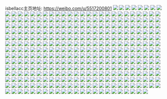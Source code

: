 isbellacc主页地址: https://weibo.com/u/5517200801 
![](https://wx4.sinaimg.cn/mw2000/0061nBXHly1h95f56mmmsj31us2jqhdt.jpg) 
![](https://wx4.sinaimg.cn/mw2000/0061nBXHly1h95f5e6iqgj32c0340b2c.jpg) 
![](https://wx4.sinaimg.cn/mw2000/0061nBXHly1h95f59bbhfj32882qr1ky.jpg) 
![](https://wx4.sinaimg.cn/mw2000/0061nBXHly1h95f583nscj32c02c07wi.jpg) 
![](https://wx4.sinaimg.cn/mw2000/0061nBXHly1h95f57aecij32112pekjl.jpg) 
![](https://wx4.sinaimg.cn/mw2000/0061nBXHly1h95f560zv2j31n026o1kx.jpg) 
![](https://wx4.sinaimg.cn/mw2000/0061nBXHly1h95f5ciyj5j31ts2fphdt.jpg) 
![](https://wx4.sinaimg.cn/mw2000/0061nBXHly1h95f5a1jh8j31m81m8b29.jpg) 
![](https://wx4.sinaimg.cn/mw2000/0061nBXHly1h95f55j83aj31xm2ktqv5.jpg) 
![](https://wx4.sinaimg.cn/mw2000/0061nBXHly1h95f5ghgk4j31yo2m9000.jpg) 
![](https://wx4.sinaimg.cn/mw2000/0061nBXHly1h95f5btf93j31xm2ktqv5.jpg) 
![](https://wx4.sinaimg.cn/mw2000/0061nBXHly1h95f5ayd0bj31kh1khb29.jpg) 
![](https://wx4.sinaimg.cn/mw2000/0061nBXHly1h95f54xaqbj32202qob2a.jpg) 
![](https://wx4.sinaimg.cn/mw2000/0061nBXHly1h7q2773v3ej30u0140dk2.jpg) 
![](https://wx4.sinaimg.cn/mw2000/0061nBXHly1h7q277s43xj30vd0u07a4.jpg) 
![](https://wx4.sinaimg.cn/mw2000/0061nBXHly1h65ejkjrvnj30ta0ppdhs.jpg) 
![](https://wx4.sinaimg.cn/mw2000/0061nBXHgy1h58mz0ad2lj30u0140n7d.jpg) 
![](https://wx4.sinaimg.cn/mw2000/0061nBXHgy1h58mz4e3zxj30u0140ajp.jpg) 
![](https://wx4.sinaimg.cn/mw2000/0061nBXHgy1h58mz6k580j30u0140qcl.jpg) 
![](https://wx4.sinaimg.cn/mw2000/0061nBXHgy1h56c32591yj30u0140gwj.jpg) 
![](https://wx4.sinaimg.cn/mw2000/0061nBXHgy1h56c2vc9lhj30u01400ze.jpg) 
![](https://wx4.sinaimg.cn/mw2000/0061nBXHgy1h56c32smj1j30u0140akz.jpg) 
![](https://wx4.sinaimg.cn/mw2000/0061nBXHgy1h56c312lqoj30u014048a.jpg) 
![](https://wx4.sinaimg.cn/mw2000/0061nBXHgy1h56c2xnsfpj30u015wakv.jpg) 
![](https://wx4.sinaimg.cn/mw2000/0061nBXHgy1h56c34hq1nj30u0140n7l.jpg) 
![](https://wx4.sinaimg.cn/mw2000/0061nBXHgy1h56c31kmqqj30u0140gtk.jpg) 
![](https://wx4.sinaimg.cn/mw2000/0061nBXHgy1h56c30k86xj30u014013b.jpg) 
![](https://wx4.sinaimg.cn/mw2000/0061nBXHgy1h56c2zcujej30u0140gwg.jpg) 
![](https://wx4.sinaimg.cn/mw2000/0061nBXHgy1h56c2x2du0j30u0140dox.jpg) 
![](https://wx4.sinaimg.cn/mw2000/0061nBXHgy1h56c2vwm9sj30u0140qam.jpg) 
![](https://wx4.sinaimg.cn/mw2000/0061nBXHgy1h56c2weu05j30u0140467.jpg) 
![](https://wx4.sinaimg.cn/mw2000/0061nBXHgy1h56c301cvhj30u01407ct.jpg) 
![](https://wx4.sinaimg.cn/mw2000/0061nBXHgy1h56c2yjwe1j30u0140k23.jpg) 
![](https://wx4.sinaimg.cn/mw2000/0061nBXHgy1h56c33gf1aj30u01407eq.jpg) 
![](https://wx4.sinaimg.cn/mw2000/0061nBXHgy1h56c33z96aj30u0140tlt.jpg) 
![](https://wx4.sinaimg.cn/mw2000/0061nBXHgy1h56c2usrpyj30u0140gur.jpg) 
![](https://wx4.sinaimg.cn/mw2000/0061nBXHgy1h56c3536g3j30u013615t.jpg) 
![](https://wx4.sinaimg.cn/mw2000/0061nBXHly1h563n9czc5j30u0140wlp.jpg) 
![](https://wx4.sinaimg.cn/mw2000/0061nBXHly1h563n75lxxj30u0140n46.jpg) 
![](https://wx4.sinaimg.cn/mw2000/0061nBXHly1h563n81sxhj30u0140naz.jpg) 
![](https://wx4.sinaimg.cn/mw2000/0061nBXHly1h563nh06zdj30ly0rijvz.jpg) 
![](https://wx4.sinaimg.cn/mw2000/0061nBXHly1h563n8k8hvj30u00u077a.jpg) 
![](https://wx4.sinaimg.cn/mw2000/0061nBXHly1h563n7nlxtj30u014en3v.jpg) 
![](https://wx4.sinaimg.cn/mw2000/0061nBXHly1h563n6pipxj30u0140wpp.jpg) 
![](https://wx4.sinaimg.cn/mw2000/0061nBXHly1h563n8bc3uj30u0140jvt.jpg) 
![](https://wx4.sinaimg.cn/mw2000/0061nBXHly1h563n8vkuaj30u01407fl.jpg) 
![](https://wx4.sinaimg.cn/mw2000/0061nBXHgy1h54womglkzj30u0191493.jpg) 
![](https://wx4.sinaimg.cn/mw2000/0061nBXHgy1h54wp87f57j30u0191482.jpg) 
![](https://wx4.sinaimg.cn/mw2000/0061nBXHgy1h54wooqwbpj30u0191n7j.jpg) 
![](https://wx4.sinaimg.cn/mw2000/0061nBXHgy1h54woajt2hj30u019149l.jpg) 
![](https://wx4.sinaimg.cn/mw2000/0061nBXHgy1h54woe5jfoj30u01917fq.jpg) 
![](https://wx4.sinaimg.cn/mw2000/0061nBXHgy1h54woibu8yj30u0191k4q.jpg) 
![](https://wx4.sinaimg.cn/mw2000/0061nBXHgy1h54woqsz4zj30u0140k0n.jpg) 
![](https://wx4.sinaimg.cn/mw2000/0061nBXHgy1h54woyg8zgj30u0191ajo.jpg) 
![](https://wx4.sinaimg.cn/mw2000/0061nBXHgy1h54wp3q7nkj30u01914bv.jpg) 
![](https://wx4.sinaimg.cn/mw2000/0061nBXHgy1h54wp9z4frj30u0191jzr.jpg) 
![](https://wx4.sinaimg.cn/mw2000/0061nBXHgy1h54wo7ow63j30u0191480.jpg) 
![](https://wx4.sinaimg.cn/mw2000/0061nBXHgy1h54wokr0l0j31910u07h1.jpg) 
![](https://wx4.sinaimg.cn/mw2000/0061nBXHgy1h54wot9trzj30u0191gwd.jpg) 
![](https://wx4.sinaimg.cn/mw2000/0061nBXHgy1h54wp10bwzj30u0191dq9.jpg) 
![](https://wx4.sinaimg.cn/mw2000/0061nBXHgy1h54wovsdrrj30u0191k0r.jpg) 
![](https://wx4.sinaimg.cn/mw2000/0061nBXHly1h5638ci0akj30u0140n9k.jpg) 
![](https://wx4.sinaimg.cn/mw2000/0061nBXHly1h5638c0jn4j30u01917h0.jpg) 
![](https://wx4.sinaimg.cn/mw2000/0061nBXHly1h5638pgdazj30u01he7hb.jpg) 
![](https://wx4.sinaimg.cn/mw2000/0061nBXHly1h4kyllmjwwj30u014078a.jpg) 
![](https://wx4.sinaimg.cn/mw2000/0061nBXHly1h4kylm0hdij30u0140qau.jpg) 
![](https://wx4.sinaimg.cn/mw2000/0061nBXHly1h4kylmf5u8j31400u0dqi.jpg) 
![](https://wx4.sinaimg.cn/mw2000/0061nBXHly1h4kyln2ky3j31fa0u07b7.jpg) 
![](https://wx4.sinaimg.cn/mw2000/0061nBXHgy1h3yzuetx4fj30sg35s7wh.jpg) 
![](https://wx4.sinaimg.cn/mw2000/0061nBXHgy1h3yzqncuamj30sg35sh60.jpg) 
![](https://wx4.sinaimg.cn/mw2000/0061nBXHgy1h3yz5rl4flj30u00zlwog.jpg) 
![](https://wx4.sinaimg.cn/mw2000/0061nBXHgy1h3yzqlht0zj30sg33qhad.jpg) 
![](https://wx4.sinaimg.cn/mw2000/0061nBXHgy1h3yzufck77j30sg23uk2v.jpg) 
![](https://wx4.sinaimg.cn/mw2000/0061nBXHgy1h3yzqo3rm0j30sg23uk6t.jpg) 
![](https://wx4.sinaimg.cn/mw2000/0061nBXHgy1h3xybeq9p8j30sg47pwtb.jpg) 
![](https://wx4.sinaimg.cn/mw2000/0061nBXHgy1h3xtiejjvhj30sg2p6h57.jpg) 
![](https://wx4.sinaimg.cn/mw2000/0061nBXHgy1h3xtlw94iqj30sg2dcgxk.jpg) 
![](https://wx4.sinaimg.cn/mw2000/0061nBXHgy1h3xtj45t9nj30sg1n8dua.jpg) 
![](https://wx4.sinaimg.cn/mw2000/0061nBXHgy1h3xtij0a61j30sg1vzaoy.jpg) 
![](https://wx4.sinaimg.cn/mw2000/0061nBXHgy1h3xtl1hsobj30sg1udtlv.jpg) 
![](https://wx4.sinaimg.cn/mw2000/0061nBXHgy1h3xtkccqlsj30sg3734nt.jpg) 
![](https://wx4.sinaimg.cn/mw2000/0061nBXHgy1h3xgun9j2vj30u01407d5.jpg) 
![](https://wx4.sinaimg.cn/mw2000/0061nBXHgy1h3xgumgu0qj30u0140qc0.jpg) 
![](https://wx4.sinaimg.cn/mw2000/0061nBXHgy1h3xguqzbwhj30u014011a.jpg) 
![](https://wx4.sinaimg.cn/mw2000/0061nBXHgy1h3xgultyjij30u011rdop.jpg) 
![](https://wx4.sinaimg.cn/mw2000/0061nBXHgy1h3wj593svnj30u01400zc.jpg) 
![](https://wx4.sinaimg.cn/mw2000/0061nBXHgy1h3wj59mbphj30u0140dmd.jpg) 
![](https://wx4.sinaimg.cn/mw2000/0061nBXHgy1h3wj5a5fh6j30u0140jvz.jpg) 
![](https://wx4.sinaimg.cn/mw2000/0061nBXHgy1h3wj5akuknj30u013w0zo.jpg) 
![](https://wx4.sinaimg.cn/mw2000/0061nBXHgy1h3wj5zzccjj31400u0q7x.jpg) 
![](https://wx4.sinaimg.cn/mw2000/0061nBXHly1h3g5e6u6hhj30u0140gv5.jpg) 
![](https://wx4.sinaimg.cn/mw2000/0061nBXHly1h3g5mn9lahj30u0140afp.jpg) 
![](https://wx4.sinaimg.cn/mw2000/0061nBXHly1h1uck569qsj30u0140119.jpg) 
![](https://wx4.sinaimg.cn/mw2000/0061nBXHly1h1uck76i9ij31400u0qcd.jpg) 
![](https://wx4.sinaimg.cn/mw2000/0061nBXHly1h1ucpp9amyj31400u0wp7.jpg) 
![](https://wx4.sinaimg.cn/mw2000/0061nBXHly1h1gm99bc1mj30u00u0grr.jpg) 
![](https://wx4.sinaimg.cn/mw2000/0061nBXHly1h13t8roiqmj30mi0migpd.jpg) 
![](https://wx4.sinaimg.cn/mw2000/0061nBXHly1h0nga57rqzj30u014egso.jpg) 
![](https://wx4.sinaimg.cn/mw2000/0061nBXHly1h0nga5rgdhj30u0140dqc.jpg) 
![](https://wx4.sinaimg.cn/mw2000/0061nBXHly1h0nga67t49j30u0140q8f.jpg) 
![](https://wx4.sinaimg.cn/mw2000/0061nBXHly1h0nga6nlbuj30u01400zn.jpg) 
![](https://wx4.sinaimg.cn/mw2000/0061nBXHly1h0flepqcuuj30u01917bm.jpg) 
![](https://wx4.sinaimg.cn/mw2000/0061nBXHly1h0fkrp5p7uj30u0191wlj.jpg) 
![](https://wx4.sinaimg.cn/mw2000/0061nBXHly1h0fkp2yzmxj30u0140wj2.jpg) 
![](https://wx4.sinaimg.cn/mw2000/0061nBXHly1h0fkov04kaj31900u0tj6.jpg) 
![](https://wx4.sinaimg.cn/mw2000/0061nBXHly1h0fkprdmw5j30u0140gxo.jpg) 
![](https://wx4.sinaimg.cn/mw2000/0061nBXHly1h0ffzca5q8j30u0140q6s.jpg) 
![](https://wx4.sinaimg.cn/mw2000/0061nBXHly1h0ffzgyyalj30u0140dod.jpg) 
![](https://wx4.sinaimg.cn/mw2000/0061nBXHly1h0ffzdessuj30u0141q8m.jpg) 
![](https://wx4.sinaimg.cn/mw2000/0061nBXHly1h0ffzimz75j318x0u0wla.jpg) 
![](https://wx4.sinaimg.cn/mw2000/0061nBXHly1h02qe2kt0bj30u0140n4m.jpg) 
![](https://wx4.sinaimg.cn/mw2000/0061nBXHly1gznu4rfbbbj30u0141n2g.jpg) 
![](https://wx4.sinaimg.cn/mw2000/0061nBXHly1gzenzv0q7ej30u0140wnt.jpg) 
![](https://wx4.sinaimg.cn/mw2000/0061nBXHly1gzenzumrysj30u0140gui.jpg) 
![](https://wx4.sinaimg.cn/mw2000/0061nBXHly1gzenzsqh0oj30u014047q.jpg) 
![](https://wx4.sinaimg.cn/mw2000/0061nBXHly1gzenztzd5nj30u0127gs5.jpg) 
![](https://wx4.sinaimg.cn/mw2000/0061nBXHly1gzeo75dwn8j30u0140n5j.jpg) 
![](https://wx4.sinaimg.cn/mw2000/0061nBXHly1gzenzt8xlvj30u01407dr.jpg) 
![](https://wx4.sinaimg.cn/mw2000/0061nBXHly1gxq6l97cdcj30u01hcwm5.jpg) 
![](https://wx4.sinaimg.cn/mw2000/0061nBXHly1gxq6l9mk13j30u010agv4.jpg) 
![](https://wx4.sinaimg.cn/mw2000/0061nBXHly1gxq6lav6f3j30u01hcjzj.jpg) 
![](https://wx4.sinaimg.cn/mw2000/0061nBXHly1gxq6lb9mm1j314d0u0th1.jpg) 
![](https://wx4.sinaimg.cn/mw2000/0061nBXHly1gxq6lah43kj30u01407dw.jpg) 
![](https://wx4.sinaimg.cn/mw2000/0061nBXHly1gxq6lbt28cj30u20u010z.jpg) 
![](https://wx4.sinaimg.cn/mw2000/0061nBXHly1gxq6lc6qtuj30u00u0q6x.jpg) 
![](https://wx4.sinaimg.cn/mw2000/0061nBXHly1gxq6la0rnpj30u0140491.jpg) 
![](https://wx4.sinaimg.cn/mw2000/0061nBXHly1gxjb0g34wij31hc0u0k6p.jpg) 
![](https://wx4.sinaimg.cn/mw2000/0061nBXHly1gxjb1hr2rkj30tz0miteq.jpg) 
![](https://wx4.sinaimg.cn/mw2000/0061nBXHly1gxjb04yvm7j31400u0ags.jpg) 
![](https://wx4.sinaimg.cn/mw2000/0061nBXHly1gxjb3dq2dpj31400u0ahi.jpg) 
![](https://wx4.sinaimg.cn/mw2000/0061nBXHly1gxb72uf6klj30zj0u0n1u.jpg) 
![](https://wx4.sinaimg.cn/mw2000/0061nBXHly1gxjb437adcj31400u07cp.jpg) 
![](https://wx4.sinaimg.cn/mw2000/0061nBXHly1gxb72ousz5j311s0sctm9.jpg) 
![](https://wx4.sinaimg.cn/mw2000/0061nBXHly1gxjb12qd13j30u0140qd3.jpg) 
![](https://wx4.sinaimg.cn/mw2000/0061nBXHly1gwvq6l0tpfj30sg381kgc.jpg) 
![](https://wx4.sinaimg.cn/mw2000/0061nBXHgy1gwvm7zp2rsj30sg1m67kc.jpg) 
![](https://wx4.sinaimg.cn/mw2000/0061nBXHly1gwvq6mgs3xj30sg35rtxm.jpg) 
![](https://wx4.sinaimg.cn/mw2000/0061nBXHly1gwvq35vgxbj30sg4t1hdt.jpg) 
![](https://wx4.sinaimg.cn/mw2000/0061nBXHly1gwvq6ljstgj30u0140gth.jpg) 
![](https://wx4.sinaimg.cn/mw2000/0061nBXHly1gwvq36q8t6j30sg2txquz.jpg) 
![](https://wx4.sinaimg.cn/mw2000/0061nBXHgy1gwvm81imk9j30sg4cgb29.jpg) 
![](https://wx4.sinaimg.cn/mw2000/0061nBXHgy1gwvm85e2kmj30sg47pu0x.jpg) 
![](https://wx4.sinaimg.cn/mw2000/0061nBXHly1gwvq300xj6j30sg3vu1kx.jpg) 
![](https://wx4.sinaimg.cn/mw2000/0061nBXHly1gwts90y8gqj30u014014b.jpg) 
![](https://wx4.sinaimg.cn/mw2000/0061nBXHly1gwts9296aej30u0140dpk.jpg) 
![](https://wx4.sinaimg.cn/mw2000/0061nBXHly1gwts93wbr7j30u0140qc6.jpg) 
![](https://wx4.sinaimg.cn/mw2000/0061nBXHly1gwts94atvbj30u01407b6.jpg) 
![](https://wx4.sinaimg.cn/mw2000/0061nBXHgy1gw4j64qbauj32782xne83.jpg) 
![](https://wx4.sinaimg.cn/mw2000/0061nBXHgy1gw4j6hw6c8j30sg2txnpe.jpg) 
![](https://wx4.sinaimg.cn/mw2000/0061nBXHgy1gw4j7ggdvyj32c03404qq.jpg) 
![](https://wx4.sinaimg.cn/mw2000/0061nBXHgy1gw4j6ovn4lj30sg3r47wj.jpg) 
![](https://wx4.sinaimg.cn/mw2000/0061nBXHgy1gw4j6wqjxpj30mi0rxqcs.jpg) 
![](https://wx4.sinaimg.cn/mw2000/0061nBXHgy1gw4j6vpfcyj30sg3aix6q.jpg) 
![](https://wx4.sinaimg.cn/mw2000/0061nBXHgy1gw4j6buozbj31jv2ds4qq.jpg) 
![](https://wx4.sinaimg.cn/mw2000/0061nBXHgy1gw4j71faywj30sg3ai1ky.jpg) 
![](https://wx4.sinaimg.cn/mw2000/0061nBXHgy1gw4jjpefxaj326s2x2u0z.jpg) 
![](https://wx4.sinaimg.cn/mw2000/0061nBXHgy1gw3o3ln9fpj30sg35sx6p.jpg) 
![](https://wx4.sinaimg.cn/mw2000/0061nBXHgy1gw3o3s8rrej30sg4cgx6p.jpg) 
![](https://wx4.sinaimg.cn/mw2000/0061nBXHgy1gw3o4abhqpj30sg21y7wh.jpg) 
![](https://wx4.sinaimg.cn/mw2000/0061nBXHgy1gw3o66jkklj30sg23u4qp.jpg) 
![](https://wx4.sinaimg.cn/mw2000/0061nBXHgy1gw3o45ikbzj30sg7i8b2d.jpg) 
![](https://wx4.sinaimg.cn/mw2000/0061nBXHgy1gw3o61hybkj30sg3ude83.jpg) 
![](https://wx4.sinaimg.cn/mw2000/0061nBXHgy1gw3o6dobrej30sg2txqv5.jpg) 
![](https://wx4.sinaimg.cn/mw2000/0061nBXHgy1gw3o5bqz9dj30sg5nux6r.jpg) 
![](https://wx4.sinaimg.cn/mw2000/0061nBXHgy1gw3o6ip1qgj30sg35shdt.jpg) 
![](https://wx4.sinaimg.cn/mw2000/0061nBXHgy1gw3o4mqddbj30sg6l1npg.jpg) 
![](https://wx4.sinaimg.cn/mw2000/0061nBXHgy1gw3o50w08yj30sg7yte85.jpg) 
![](https://wx4.sinaimg.cn/mw2000/0061nBXHgy1gw3o5r4j0hj30sg60ynpg.jpg) 
![](https://wx4.sinaimg.cn/mw2000/0061nBXHly1gvqll6vtntj61sc2dsnpd02.jpg) 
![](https://wx4.sinaimg.cn/mw2000/0061nBXHly1gvqlkwdc3nj61sc2dsnpd02.jpg) 
![](https://wx4.sinaimg.cn/mw2000/0061nBXHly1gvqlkqmik2j61sc2dsu0x02.jpg) 
![](https://wx4.sinaimg.cn/mw2000/0061nBXHly1gvqlkmsafej61sc2dsu0x02.jpg) 
![](https://wx4.sinaimg.cn/mw2000/0061nBXHly1gvqll2uxm5j61sc2dsqv502.jpg) 
![](https://wx4.sinaimg.cn/mw2000/0061nBXHly1gvqll7rffwj61sc2dsttt02.jpg) 
![](https://wx4.sinaimg.cn/mw2000/0061nBXHly1gvqllflggij61sc2dsqv502.jpg) 
![](https://wx4.sinaimg.cn/mw2000/0061nBXHly1gvqlld27jtj61sc2dsnpd02.jpg) 
![](https://wx4.sinaimg.cn/mw2000/0061nBXHly1gvqll9xx3qj61sc2dskjl02.jpg) 
![](https://wx4.sinaimg.cn/mw2000/0061nBXHly1gvmyunrv0zj62c03404qq02.jpg) 
![](https://wx4.sinaimg.cn/mw2000/0061nBXHly1gvmytmdpc6j63402c01kz02.jpg) 
![](https://wx4.sinaimg.cn/mw2000/0061nBXHly1gvmyuta1wtj62c0340b2a02.jpg) 
![](https://wx4.sinaimg.cn/mw2000/0061nBXHly1gvmyu5943zj62c0340qv702.jpg) 
![](https://wx4.sinaimg.cn/mw2000/0061nBXHly1gvmyuhmxsoj62c02fdnpe02.jpg) 
![](https://wx4.sinaimg.cn/mw2000/0061nBXHly1gvmyuxbyirj62c0340npd02.jpg) 
![](https://wx4.sinaimg.cn/mw2000/0061nBXHly1gvmyv44h6fj62c0340u0y02.jpg) 
![](https://wx4.sinaimg.cn/mw2000/0061nBXHly1gvmyvecuw7j62c03401kz02.jpg) 
![](https://wx4.sinaimg.cn/mw2000/0061nBXHly1gvmyvkr78zj62c0340kjl02.jpg) 
![](https://wx4.sinaimg.cn/mw2000/0061nBXHly1gv07hon4jyj61zm2ni4qq02.jpg) 
![](https://wx4.sinaimg.cn/mw2000/0061nBXHly1guyst9j13dj62802yp7wj02.jpg) 
![](https://wx4.sinaimg.cn/mw2000/0061nBXHly1guyst2wxptj62c0340hdt02.jpg) 
![](https://wx4.sinaimg.cn/mw2000/0061nBXHly1guyst5p3c8j61v82wa7wi02.jpg) 
![](https://wx4.sinaimg.cn/mw2000/0061nBXHly1guyst0o9pgj62c03401kz02.jpg) 
![](https://wx4.sinaimg.cn/mw2000/0061nBXHly1guta2gwqurj31sc2dskjl.jpg) 
![](https://wx4.sinaimg.cn/mw2000/0061nBXHly1guta2jbgylj61sc2dshdt02.jpg) 
![](https://wx4.sinaimg.cn/mw2000/0061nBXHly1guta2lbrxij61rn2cve8102.jpg) 
![](https://wx4.sinaimg.cn/mw2000/0061nBXHly1guta2ndsedj61r42bxb2902.jpg) 
![](https://wx4.sinaimg.cn/mw2000/0061nBXHly1gugmml7iknj628q2znb2902.jpg) 
![](https://wx4.sinaimg.cn/mw2000/0061nBXHly1gugmmy0dzrj61sc2dsx6p02.jpg) 
![](https://wx4.sinaimg.cn/mw2000/0061nBXHly1gugmn3d4ijj62c0340npd02.jpg) 
![](https://wx4.sinaimg.cn/mw2000/0061nBXHly1gugmmem64yj32c03404qq.jpg) 
![](https://wx4.sinaimg.cn/mw2000/0061nBXHly1gucrbje3nqj60u01hch2v02.jpg) 
![](https://wx4.sinaimg.cn/mw2000/0061nBXHly1gucrcd1xeoj60mi0u0tfb02.jpg) 
![](https://wx4.sinaimg.cn/mw2000/0061nBXHly1gucrbquhsxj60u00s0qdr02.jpg) 
![](https://wx4.sinaimg.cn/mw2000/0061nBXHly1gucrbm34ouj61ko1ya4qp02.jpg) 
![](https://wx4.sinaimg.cn/mw2000/0061nBXHly1gua8msyz4hj62c0340x6q02.jpg) 
![](https://wx4.sinaimg.cn/mw2000/0061nBXHly1gua8mvg3zwj63402c0kjm02.jpg) 
![](https://wx4.sinaimg.cn/mw2000/0061nBXHly1gua8mz86yaj62c0340npe02.jpg) 
![](https://wx4.sinaimg.cn/mw2000/0061nBXHly1gua8mob0wxj62c03407wi02.jpg) 
![](https://wx4.sinaimg.cn/mw2000/0061nBXHly1gua8n26blej62c0340qv502.jpg) 
![](https://wx4.sinaimg.cn/mw2000/0061nBXHly1gua8n6k2rfj62c03404qr02.jpg) 
![](https://wx4.sinaimg.cn/mw2000/0061nBXHly1gu4qgwu2yij62ds1sce8202.jpg) 
![](https://wx4.sinaimg.cn/mw2000/0061nBXHly1gu4qg5e5iwj60u00s0dtp02.jpg) 
![](https://wx4.sinaimg.cn/mw2000/0061nBXHly1gu4qgug3kkj62c027xwwk02.jpg) 
![](https://wx4.sinaimg.cn/mw2000/0061nBXHly1gu4qfy8qgzj61sc2ds1ky02.jpg) 
![](https://wx4.sinaimg.cn/mw2000/0061nBXHly1gu1fx7pbbgj32c0340hdu.jpg) 
![](https://wx4.sinaimg.cn/mw2000/0061nBXHly1gu1fwwljakj62c02a9npd02.jpg) 
![](https://wx4.sinaimg.cn/mw2000/0061nBXHly1gu1fx1vgbuj63402c0qv602.jpg) 
![](https://wx4.sinaimg.cn/mw2000/0061nBXHly1gu1fxv2j64j622329ze8102.jpg) 
![](https://wx4.sinaimg.cn/mw2000/0061nBXHly1gu1fwsw87yj61sc2dskjl02.jpg) 
![](https://wx4.sinaimg.cn/mw2000/0061nBXHly1gu1fxm8vujj62c0340x6q02.jpg) 
![](https://wx4.sinaimg.cn/mw2000/0061nBXHly1gu1fxr2kxjj63402c0b2902.jpg) 
![](https://wx4.sinaimg.cn/mw2000/0061nBXHly1gu1fxgv0x1j62c0340b2b02.jpg) 
![](https://wx4.sinaimg.cn/mw2000/0061nBXHly1gtz0s3h82ej60u0140drk02.jpg) 
![](https://wx4.sinaimg.cn/mw2000/0061nBXHly1gtz0s1l9s7j60u014013i02.jpg) 
![](https://wx4.sinaimg.cn/mw2000/0061nBXHly1gtz0sv52prj60u01sywpj02.jpg) 
![](https://wx4.sinaimg.cn/mw2000/0061nBXHly1gtz0sw6pqwj60u0140nbp02.jpg) 
![](https://wx4.sinaimg.cn/mw2000/0061nBXHly1gsxx7w8er6j30u0140dth.jpg) 
![](https://wx4.sinaimg.cn/mw2000/0061nBXHly1gsr8cs644wj327o2y8u0x.jpg) 
![](https://wx4.sinaimg.cn/mw2000/0061nBXHly1gsr8div6qvj325e2v71ky.jpg) 
![](https://wx4.sinaimg.cn/mw2000/0061nBXHly1gsr8cnyijmj32472tlnpe.jpg) 
![](https://wx4.sinaimg.cn/mw2000/0061nBXHly1gsr8dcxea0j32c0340u0z.jpg) 
![](https://wx4.sinaimg.cn/mw2000/0061nBXHly1gsr8cd1m6wj329k30rb29.jpg) 
![](https://wx4.sinaimg.cn/mw2000/0061nBXHly1gsr8e1l1faj32c0340qv7.jpg) 
![](https://wx4.sinaimg.cn/mw2000/0061nBXHly1gseeo7o6jhj31sc2dsu12.jpg) 
![](https://wx4.sinaimg.cn/mw2000/0061nBXHly1gseeodjtxmj31rh2cme85.jpg) 
![](https://wx4.sinaimg.cn/mw2000/0061nBXHly1gseeoogve2j31sc2ds1l1.jpg) 
![](https://wx4.sinaimg.cn/mw2000/0061nBXHly1gseeoytzd1j31sc2dskjp.jpg) 
![](https://wx4.sinaimg.cn/mw2000/0061nBXHly1gseeoudr82j61sc2dsb2e02.jpg) 
![](https://wx4.sinaimg.cn/mw2000/0061nBXHly1gseep497dvj31qe2b77wm.jpg) 
![](https://wx4.sinaimg.cn/mw2000/0061nBXHly1gs9votczwyj30u014011n.jpg) 
![](https://wx4.sinaimg.cn/mw2000/0061nBXHly1gs9voubdctj30u0140tjp.jpg) 
![](https://wx4.sinaimg.cn/mw2000/0061nBXHly1gs9votqsd1j30u0140gw8.jpg) 
![](https://wx4.sinaimg.cn/mw2000/0061nBXHly1gs3t2ix51nj30u0140dr8.jpg) 
![](https://wx4.sinaimg.cn/mw2000/0061nBXHly1gs3t2i1g6kj30u0140qf0.jpg) 
![](https://wx4.sinaimg.cn/mw2000/0061nBXHly1grhb6eaix3j32c02c0npd.jpg) 
![](https://wx4.sinaimg.cn/mw2000/0061nBXHly1grhb6fvnq2j31hc0u0141.jpg) 
![](https://wx4.sinaimg.cn/mw2000/0061nBXHly1grhb6grg8fj32c02c0qv5.jpg) 
![](https://wx4.sinaimg.cn/mw2000/0061nBXHly1grhb6iz1ytj32c02c0npd.jpg) 
![](https://wx4.sinaimg.cn/mw2000/0061nBXHly1grhb6px10yj32c02c04qq.jpg) 
![](https://wx4.sinaimg.cn/mw2000/0061nBXHly1grhb6s6e2jj32c02c0u0x.jpg) 
![](https://wx4.sinaimg.cn/mw2000/0061nBXHly1grhbe3z2kjj32c02c04qs.jpg) 
![](https://wx4.sinaimg.cn/mw2000/0061nBXHly1grhb6k8rabj32c03407wj.jpg) 
![](https://wx4.sinaimg.cn/mw2000/0061nBXHly1grhb6cramnj32c03404qr.jpg) 
![](https://wx4.sinaimg.cn/mw2000/0061nBXHly1gq5oiszligj32882yyqv6.jpg) 
![](https://wx4.sinaimg.cn/mw2000/0061nBXHly1gq5oipmxh2j32xl277qv5.jpg) 
![](https://wx4.sinaimg.cn/mw2000/0061nBXHly1gq5ojd5f4kj32wh26dx6u.jpg) 
![](https://wx4.sinaimg.cn/mw2000/0061nBXHly1gq5oj66dhij32c0340h1u.jpg) 
![](https://wx4.sinaimg.cn/mw2000/0061nBXHly1gq5ok33kqrj328y2zx1l7.jpg) 
![](https://wx4.sinaimg.cn/mw2000/0061nBXHly1gq5oivsshsj31x22k2hdt.jpg) 
![](https://wx4.sinaimg.cn/mw2000/0061nBXHly1gq5ojkru0oj32c03404qv.jpg) 
![](https://wx4.sinaimg.cn/mw2000/0061nBXHly1gq5oj23481j328f2z81af.jpg) 
![](https://wx4.sinaimg.cn/mw2000/0061nBXHly1gq5okosd9pj326h2wn4qx.jpg) 
![](https://wx4.sinaimg.cn/mw2000/0061nBXHly1gq5oinz3exj32c0340he0.jpg) 
![](https://wx4.sinaimg.cn/mw2000/0061nBXHly1gq5oizi4a3j328r2zo4qq.jpg) 
![](https://wx4.sinaimg.cn/mw2000/0061nBXHly1gq5ojuhvpvj326e2wix6z.jpg) 
![](https://wx4.sinaimg.cn/mw2000/0061nBXHly1gq5okynqd5j32ax32kqvf.jpg) 
![](https://wx4.sinaimg.cn/mw2000/0061nBXHly1gq5okjrwsbj32c0340x71.jpg) 
![](https://wx4.sinaimg.cn/mw2000/0061nBXHly1gpkf2tpyfzj31jq22bhdw.jpg) 
![](https://wx4.sinaimg.cn/mw2000/0061nBXHly1gpkf31yr0bj31pi2a1x6t.jpg) 
![](https://wx4.sinaimg.cn/mw2000/0061nBXHly1gpkf43r5swj30vw16jhdt.jpg) 
![](https://wx4.sinaimg.cn/mw2000/0061nBXHly1gpkf4d6aeej31sc2ds7wn.jpg) 
![](https://wx4.sinaimg.cn/mw2000/0061nBXHly1gpep68llvuj329c30g1la.jpg) 
![](https://wx4.sinaimg.cn/mw2000/0061nBXHly1gpep4c7phoj32c03404qu.jpg) 
![](https://wx4.sinaimg.cn/mw2000/0061nBXHly1gpep6xdl4sj32c0340he1.jpg) 
![](https://wx4.sinaimg.cn/mw2000/0061nBXHly1gpep4uvdlzj32c0340x6u.jpg) 
![](https://wx4.sinaimg.cn/mw2000/0061nBXHly1gpep3yy6jmj32c03404qv.jpg) 
![](https://wx4.sinaimg.cn/mw2000/0061nBXHly1gpep5dxertj32c0340b2g.jpg) 
![](https://wx4.sinaimg.cn/mw2000/0061nBXHly1go7zoxe8ysj31sc2ds1kx.jpg) 
![](https://wx4.sinaimg.cn/mw2000/0061nBXHly1go7zovgp85j31sc2ds4qp.jpg) 
![](https://wx4.sinaimg.cn/mw2000/0061nBXHly1go7zoyft14j31sc2dsb29.jpg) 
![](https://wx4.sinaimg.cn/mw2000/0061nBXHly1go7zowii4vj31sc2ds7wh.jpg) 
![](https://wx4.sinaimg.cn/mw2000/0061nBXHly1gnlzcqfhehj32652w81ky.jpg) 
![](https://wx4.sinaimg.cn/mw2000/0061nBXHly1gnlzcswxn2j325g2va4kl.jpg) 
![](https://wx4.sinaimg.cn/mw2000/0061nBXHly1gn6z1ketb3j32c02c0x6p.jpg) 
![](https://wx4.sinaimg.cn/mw2000/0061nBXHly1gn6z70j6w6j32c02c01ky.jpg) 
![](https://wx4.sinaimg.cn/mw2000/0061nBXHly1gn6z7h14ncj32c02c07wh.jpg) 
![](https://wx4.sinaimg.cn/mw2000/0061nBXHly1gn6z8gc2omj32c03407wj.jpg) 
![](https://wx4.sinaimg.cn/mw2000/0061nBXHly1gmsm9lqh1pj31sc2ds7wh.jpg) 
![](https://wx4.sinaimg.cn/mw2000/0061nBXHly1gmsm9ppvg9j31sc2dsb29.jpg) 
![](https://wx4.sinaimg.cn/mw2000/0061nBXHly1gmsm9myddnj32c03407wi.jpg) 
![](https://wx4.sinaimg.cn/mw2000/0061nBXHly1gmsm9nqfa9j31sc2dsb29.jpg) 
![](https://wx4.sinaimg.cn/mw2000/0061nBXHly1gmsm9o2y2pj31sc2ds7is.jpg) 
![](https://wx4.sinaimg.cn/mw2000/0061nBXHly1gmsm9olhaij31sc2dsb29.jpg) 
![](https://wx4.sinaimg.cn/mw2000/0061nBXHly1gmsm9m8jsjj31sc2ds7wh.jpg) 
![](https://wx4.sinaimg.cn/mw2000/0061nBXHly1gmsm9p4b9ij31sc2dsb29.jpg) 
![](https://wx4.sinaimg.cn/mw2000/0061nBXHly1gmsm9l6j0rj31sc2ds4qp.jpg) 
![](https://wx4.sinaimg.cn/mw2000/0061nBXHly1gmhrzcgaktj30vc0vcqez.jpg) 
![](https://wx4.sinaimg.cn/mw2000/0061nBXHly1gmhrzdt9ppj30vc0vctia.jpg) 
![](https://wx4.sinaimg.cn/mw2000/0061nBXHly1gmhrylal07j30rs1jk4og.jpg) 
![](https://wx4.sinaimg.cn/mw2000/0061nBXHly1gmhrymju46j30rs1jk4mo.jpg) 
![](https://wx4.sinaimg.cn/mw2000/0061nBXHly1gm526ewxhcj30w616we81.jpg) 
![](https://wx4.sinaimg.cn/mw2000/0061nBXHly1gm0alwvj6xj31o0280b29.jpg) 
![](https://wx4.sinaimg.cn/mw2000/0061nBXHly1gm0aly8m2hj31o02807wh.jpg) 
![](https://wx4.sinaimg.cn/mw2000/0061nBXHly1gm0aluyqmxj31o02804qp.jpg) 
![](https://wx4.sinaimg.cn/mw2000/0061nBXHly1gm0alzu43rj31o0280hdt.jpg) 
![](https://wx4.sinaimg.cn/mw2000/0061nBXHly1glmodl345dj332e2asnpd.jpg) 
![](https://wx4.sinaimg.cn/mw2000/0061nBXHly1glmprs3578j32c03404qr.jpg) 
![](https://wx4.sinaimg.cn/mw2000/0061nBXHly1glmocnbdr6j32zb28hb29.jpg) 
![](https://wx4.sinaimg.cn/mw2000/0061nBXHly1glmocfz6f9j332o2b0twu.jpg) 
![](https://wx4.sinaimg.cn/mw2000/0061nBXHly1glmocf3lvlj32782xnhdt.jpg) 
![](https://wx4.sinaimg.cn/mw2000/0061nBXHly1glmoctqq02j33402c0u0x.jpg) 
![](https://wx4.sinaimg.cn/mw2000/0061nBXHly1glmocgeuyjj32682wb4p5.jpg) 
![](https://wx4.sinaimg.cn/mw2000/0061nBXHly1glmocj5d0zj31sc2ds1ky.jpg) 
![](https://wx4.sinaimg.cn/mw2000/0061nBXHly1glmocqzsvyj32c03401kz.jpg) 
![](https://wx4.sinaimg.cn/mw2000/0061nBXHly1gldg48uhjoj30rs334e81.jpg) 
![](https://wx4.sinaimg.cn/mw2000/0061nBXHly1gldg5rg9wlj30rs1saqp7.jpg) 
![](https://wx4.sinaimg.cn/mw2000/0061nBXHly1gldg49e4brj30rs334e81.jpg) 
![](https://wx4.sinaimg.cn/mw2000/0061nBXHly1gldg5rrjkhj30rs1jkawg.jpg) 
![](https://wx4.sinaimg.cn/mw2000/0061nBXHly1gldg4aacskj30rs2bc7wh.jpg) 
![](https://wx4.sinaimg.cn/mw2000/0061nBXHly1gldg5r4um0j30rs1jkb00.jpg) 
![](https://wx4.sinaimg.cn/mw2000/0061nBXHly1gldg4gmasej30rs2ia4qp.jpg) 
![](https://wx4.sinaimg.cn/mw2000/0061nBXHly1gldg4ezumwj30rs22ie5l.jpg) 
![](https://wx4.sinaimg.cn/mw2000/0061nBXHly1gldiezvj3oj30rs3nyu0x.jpg) 
![](https://wx4.sinaimg.cn/mw2000/0061nBXHly1gl8n1yjg8oj30u0140k22.jpg) 
![](https://wx4.sinaimg.cn/mw2000/0061nBXHly1gl7lavs6zoj31sg2ds7wh.jpg) 
![](https://wx4.sinaimg.cn/mw2000/0061nBXHly1gl7laqckq3j32ds1sg4qp.jpg) 
![](https://wx4.sinaimg.cn/mw2000/0061nBXHly1gl7lap52qzj31sg2ds7wh.jpg) 
![](https://wx4.sinaimg.cn/mw2000/0061nBXHly1gl7lauk2o7j31sg2dse81.jpg) 
![](https://wx4.sinaimg.cn/mw2000/0061nBXHly1gl7leia9ugj31fy184k4z.jpg) 
![](https://wx4.sinaimg.cn/mw2000/0061nBXHly1gl7lcf6rggj31sg2ds4qp.jpg) 
![](https://wx4.sinaimg.cn/mw2000/0061nBXHly1gl7lawzzj6j31sg2dsb29.jpg) 
![](https://wx4.sinaimg.cn/mw2000/0061nBXHly1gl7layev0bj31sg2dshdt.jpg) 
![](https://wx4.sinaimg.cn/mw2000/0061nBXHly1gl7lat0zn3j31sg2dsb29.jpg) 
![](https://wx4.sinaimg.cn/mw2000/0061nBXHly1gl59kt9id0j31sg2dsx6j.jpg) 
![](https://wx4.sinaimg.cn/mw2000/0061nBXHly1gj6rli9dc3j31sg2ds1kx.jpg) 
![](https://wx4.sinaimg.cn/mw2000/0061nBXHly1giobw8y6bpj30pt0pt42f.jpg) 
![](https://wx4.sinaimg.cn/mw2000/0061nBXHly1gib65kx5hzj30rs334hdt.jpg) 
![](https://wx4.sinaimg.cn/mw2000/0061nBXHly1gib65loyilj30u10u0alq.jpg) 
![](https://wx4.sinaimg.cn/mw2000/0061nBXHly1gib66v4nivj30rs1jktq7.jpg) 
![](https://wx4.sinaimg.cn/mw2000/0061nBXHly1gib65kcfqsj30u0140qgw.jpg) 
![](https://wx4.sinaimg.cn/mw2000/0061nBXHly1gib65jw6pfj30u00ud7aa.jpg) 
![](https://wx4.sinaimg.cn/mw2000/0061nBXHly1gib6ctuxe2j30u00u0tdw.jpg) 
![](https://wx4.sinaimg.cn/mw2000/0061nBXHly1ggxdfvj5pwj32c0340b29.jpg) 
![](https://wx4.sinaimg.cn/mw2000/0061nBXHly1ggxdgt9vjdj32c0340kjl.jpg) 
![](https://wx4.sinaimg.cn/mw2000/0061nBXHly1ggxdg3gctnj32c0340e81.jpg) 
![](https://wx4.sinaimg.cn/mw2000/0061nBXHly1ggxdgktyf3j32c0340e81.jpg) 
![](https://wx4.sinaimg.cn/mw2000/0061nBXHly1ggxdgd9kd5j32c0340u0x.jpg) 
![](https://wx4.sinaimg.cn/mw2000/0061nBXHly1ggxdh074sjj32c0340b29.jpg) 
![](https://wx4.sinaimg.cn/mw2000/0061nBXHly1ggsy3fx50lj31o01o0u0x.jpg) 
![](https://wx4.sinaimg.cn/mw2000/0061nBXHly1ggsy401a8cj30u01407fr.jpg) 
![](https://wx4.sinaimg.cn/mw2000/0061nBXHly1ggsy2dtp8yj31iu1iuu0x.jpg) 
![](https://wx4.sinaimg.cn/mw2000/0061nBXHly1ggsy3o44olj31o01o0e81.jpg) 
![](https://wx4.sinaimg.cn/mw2000/0061nBXHly1ggsy3vrx4nj31o01o04qp.jpg) 
![](https://wx4.sinaimg.cn/mw2000/0061nBXHly1ggsy489lmoj31o01o01kx.jpg) 
![](https://wx4.sinaimg.cn/mw2000/0061nBXHly1ggpc4gfl97j32ds1sgb29.jpg) 
![](https://wx4.sinaimg.cn/mw2000/0061nBXHly1ggpc4e2w8jj32c03407wi.jpg) 
![](https://wx4.sinaimg.cn/mw2000/0061nBXHly1ggpc4fk9wlj31sg2dsb29.jpg) 
